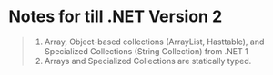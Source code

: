 # Notes for till .NET Version 2

> 1. Array, Object-based collections (ArrayList, Hasttable), and Specialized Collections (String Collection) from .NET 1
> 1. Arrays and Specialized Collections are statically typed.


